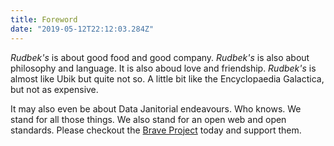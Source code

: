 ```yaml
---
title: Foreword
date: "2019-05-12T22:12:03.284Z"
---
```


*Rudbek's* is about good food and good company. *Rudbek's* is also about
philosophy and language. It is also aboud love and friendship. *Rudbek's*
is almost like Ubik but quite not so. A little bit like the Encyclopaedia
Galactica, but not as expensive.

It may also even be about Data Janitorial endeavours. Who knows. We
stand for all those things. We also stand for an open web and open 
standards. Please checkout the [Brave Project](https://www.brave.com) 
today and support them.


